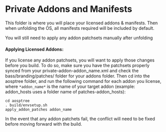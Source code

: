 # Private Addons and Manifests

This folder is where you will place your licensed addons & manifests. Then when unfolding the OS, all manifests required will be included by default. 

You will still need to apply any addon patchsets manually after unfolding

#### Applying Licensed Addons:

If you license any addon patchsets, you will want to apply those changes before you build. To do so, make sure you have the patchsets properly synced from your private-addon-addon_name.xml and check the bass/branding/patches/ folder for your addons folder. 
Then cd into the aosptree folder, and run the following command for each addon you license, where `*addon_name*` is the name of your target addon (example: addon_hosts uses a folder name of patches-addon_hosts):
```
cd aosptree
. build/envsetup.sh
apply_addon_patches addon_name
```
In the event that any addon patchets fail, the conflict will need to be fixed before moving forward with the build. 
